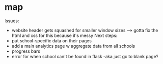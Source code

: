 # map
Issues:
- website header gets squashed for smaller window sizes --> gotta fix the html and css for this because it's messy
Next steps:
- put school-specific data on their pages
- add a main analytics page w aggregate data from all schools
- progress bars
- error for when school can't be found in flask
    -aka just go to blank page?
